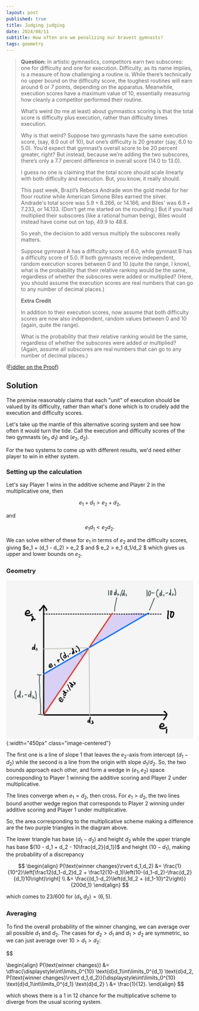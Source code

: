 ```yaml
---
layout: post
published: true
title: Judging judging
date: 2024/08/11
subtitle: How often are we penalizing our bravest gymnasts?
tags: geometry
---
```


>**Question:**
>In artistic gymnastics, competitors earn two subscores: one for difficulty and one for execution. Difficulty, as its name implies, is a measure of how challenging a routine is. While there’s technically no upper bound on the difficulty score, the toughest routines will earn around $6$ or $7$ points, depending on the apparatus. Meanwhile, execution scores have a maximum value of $10,$ essentially measuring how cleanly a competitor performed their routine.
>
>What’s weird (to me at least) about gymnastics scoring is that the total score is difficulty plus execution, rather than difficulty times execution.
>
>Why is that weird? Suppose two gymnasts have the same execution score, (say, $8.0$ out of $10$), but one’s difficulty is $20%$ greater (say, $6.0$ to $5.0$). You’d expect that gymnast’s overall score to be $20$ percent greater, right? But instead, because we’re adding the two subscores, there’s only a $7.7$ percent difference in overall score ($14.0$ to $13.0$).
>
>I guess no one is claiming that the total score should scale linearly with both difficulty and execution. But, you know, it really should.
>
>This past week, Brazil’s Rebeca Andrade won the gold medal for her floor routine while American Simone Biles earned the silver. Andrade's total score was $5.9 + 8.266,$ or $14.166,$ and Biles' was $6.9 + 7.233,$ or $14.133.$ (Don’t get me started on the rounding.) But if you had multiplied their subscores (like a rational human being), Biles would instead have come out on top, $49.9$ to $48.8.$ 
>
>So yeah, the decision to add versus multiply the subscores really matters.
>
>Suppose gymnast A has a difficulty score of $6.0,$ while gymnast B has a difficulty score of $5.0.$ If both gymnasts receive independent, random execution scores between $0$ and $10$ (quite the range, I know), what is the probability that their relative ranking would be the same, regardless of whether the subscores were added or multiplied? (Here, you should assume the execution scores are real numbers that can go to any number of decimal places.)
>
>**Extra Credit**
>
>In addition to their execution scores, now assume that both difficulty scores are now also independent, random values between $0$ and $10$ (again, quite the range).
>
>What is the probability that their relative ranking would be the same, regardless of whether the subscores were added or multiplied? (Again, assume all subscores are real numbers that can go to any number of decimal places.)
<!--more-->

([Fiddler on the Proof](https://thefiddler.substack.com/p/can-you-hack-gymnastics))

## Solution

The premise reasonably claims that each "unit" of execution should be valued by its difficulty, rather than what's done which is to crudely add the execution and difficulty scores.

Let's take up the mantle of this alternative scoring system and see how often it would turn the tide. Call the execution and difficulty scores of the two gymnasts $(e_1, d_1)$ and $(e_2, d_2).$

For the two systems to come up with different results, we'd need either player to win in either system. 

### Setting up the calculation

Let's say Player 1 wins in the additive scheme and Player 2 in the multiplicative one, then 

$$ e_1 + d_1 > e_2 + d_2, $$

and

$$ e_1 d_1 < e_2 d_2. $$

We can solve either of these for $e_1$ in terms of $e_2$ and the difficulty scores, giving $e_1 + (d_1 - d_2) > e_2 $ and $ e_2 > e_1 d_1/d_2 $ which gives us upper and lower bounds on $e_2.$ 

### Geometry

![](/img/2024-08-11-gymnastics-multiplicative-scoring-labeled.png){:width="450px" class="image-centered"}

The first one is a line of slope $1$ that leaves the $e_2$-axis from intercept $(d_1 - d_2)$ while the second is a line from the origin with slope $d_1/d_2.$ So, the two bounds approach each other, and form a wedge in $(e_1,e_2)$ space corresponding to Player 1 winning the additive scoring and Player 2 under multiplicative. 

The lines converge when $e_1 = d_2,$ then cross. For $e_1 > d_2,$ the two lines bound another wedge region that corresponds to Player 2 winning under additive scoring and Player 1 under multiplicative. 

So, the area corresponding to the multiplicative scheme making a difference are the two purple triangles in the diagram above. 

The lower triangle has base $(d_1 - d_2)$ and height $d_2$ while the upper triangle has base $(10 - d_1 + d_2 - 10\frac{d_2}{d_1})$ and height $(10-d_1),$ making the probability of a discrepancy

$$ 
   \begin{align}
      P(\text{winner changes}\rvert d_1,d_2) &= \frac{1}{10^2}\left[\frac12(d_1-d_2)d_2 + \frac12(10-d_1)\left(10-(d_1-d_2)-\frac{d_2}{d_1}10\right)\right] \\
      &= \frac{(d_1-d_2)\left(d_1d_2 + (d_1-10)^2\right)}{200d_1}
   \end{align}
$$

which comes to $23/600$ for $(d_1,d_2) = (6,5).$

### Averaging

To find the overall probability of the winner changing, we can average over all possible $d_1$ and $d_2$. The cases for $d_2 > d_1$ and $d_1 > d_2$ are symmetric, so we can just average over $10 > d_1 > d_2$:

$$ 
   
   \begin{align} 
    P(\text{winner changes}) &= \dfrac{\displaystyle\int\limits_0^{10} \text{d}d_1\int\limits_0^{d_1} \text{d}d_2\, P(\text{winner changes}\rvert d_1,d_2)}{\displaystyle\int\limits_0^{10} \text{d}d_1\int\limits_0^{d_1} \text{d}d_2} \\
    &= \frac{1}{12}.
   \end{align}
$$

which shows there is a $1$ in $12$ chance for the multiplicative scheme to diverge from the usual scoring system.


<br>
